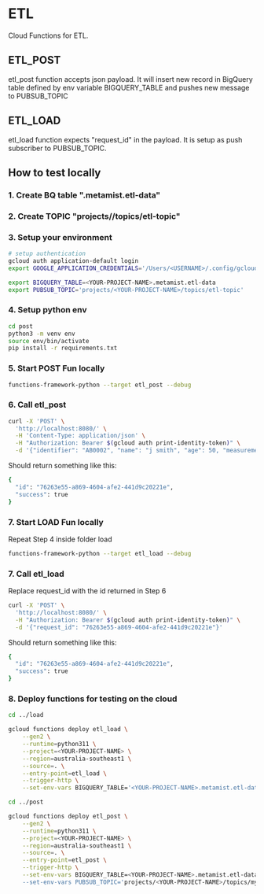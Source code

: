 # ETL

Cloud Functions for ETL.

## ETL_POST

etl_post function accepts json payload. It will insert new record in BigQuery table defined by env variable BIGQUERY_TABLE and pushes new message to PUBSUB_TOPIC


## ETL_LOAD

etl_load function expects "request_id" in the payload. It is setup as push subscriber to PUBSUB_TOPIC.


## How to test locally

### 1. Create BQ table "<YOUR-PROJECT-NAME>.metamist.etl-data"
  
### 2. Create TOPIC "projects/<YOUR-PROJECT-NAME>/topics/etl-topic"

### 3. Setup your environment

```bash
# setup authentication
gcloud auth application-default login
export GOOGLE_APPLICATION_CREDENTIALS='/Users/<USERNAME>/.config/gcloud/application_default_credentials.json'

export BIGQUERY_TABLE=<YOUR-PROJECT-NAME>.metamist.etl-data
export PUBSUB_TOPIC='projects/<YOUR-PROJECT-NAME>/topics/etl-topic'
```

### 4. Setup python env

```bash
cd post
python3 -m venv env
source env/bin/activate
pip install -r requirements.txt
```

### 5. Start POST Fun locally

```bash
functions-framework-python --target etl_post --debug
```

### 6. Call etl_post

```bash
curl -X 'POST' \
  'http://localhost:8080/' \
  -H 'Content-Type: application/json' \
  -H "Authorization: Bearer $(gcloud auth print-identity-token)" \
  -d '{"identifier": "AB0002", "name": "j smith", "age": 50, "measurement": "98.7", "observation": "B++", "receipt_date": "1/02/2023"}'
```

Should return something like this:

```bash
{
  "id": "76263e55-a869-4604-afe2-441d9c20221e",
  "success": true
}
```

### 7. Start LOAD Fun locally
Repeat Step 4 inside folder load

```bash
functions-framework-python --target etl_load --debug
```

### 7. Call etl_load

Replace request_id with the id returned in Step 6

```bash
curl -X 'POST' \
  'http://localhost:8080/' \
  -H "Authorization: Bearer $(gcloud auth print-identity-token)" \
  -d '{"request_id": "76263e55-a869-4604-afe2-441d9c20221e"}'
```

Should return something like this:

```bash
{
  "id": "76263e55-a869-4604-afe2-441d9c20221e",
  "success": true
}
```


### 8. Deploy functions for testing on the cloud

```bash
cd ../load

gcloud functions deploy etl_load \
    --gen2 \
    --runtime=python311 \
    --project=<YOUR-PROJECT-NAME> \
    --region=australia-southeast1 \
    --source=. \
    --entry-point=etl_load \
    --trigger-http \
    --set-env-vars BIGQUERY_TABLE='<YOUR-PROJECT-NAME>.metamist.etl-data'
```

```bash
cd ../post

gcloud functions deploy etl_post \
    --gen2 \
    --runtime=python311 \
    --project=<YOUR-PROJECT-NAME> \
    --region=australia-southeast1 \
    --source=. \
    --entry-point=etl_post \
    --trigger-http \
    --set-env-vars BIGQUERY_TABLE=<YOUR-PROJECT-NAME>.metamist.etl-data' \
    --set-env-vars PUBSUB_TOPIC='projects/<YOUR-PROJECT-NAME>/topics/my-topic'
```


